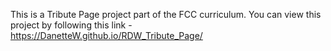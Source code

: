 This is a Tribute Page project part of the FCC curriculum.
You can view this project by following this link - https://DanetteW.github.io/RDW_Tribute_Page/
